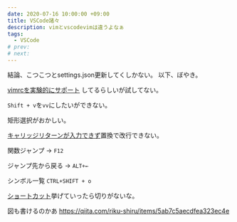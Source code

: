 ```yaml
---
date: 2020-07-16 10:00:00 +09:00
title: VSCode諸々
description: vimとvscodevimは違うよなぁ
tags:
  - VSCode
# prev:
# next:
---
```


結論、こつこつとsettings.json更新してくしかない。
以下、ぼやき。

[vimrcを実験的にサポート](https://github.com/VSCodeVim/Vim/blob/master/README.md#vimrc-support)
してるらしいが試してない。

`Shift + v`を`vv`にしたいができない。

矩形選択がおかしい。

[キャリッジリターンが入力できず](https://github.com/VSCodeVim/Vim/issues/1575)置換で改行できない。

関数ジャンプ -> `F12`

ジャンプ先から戻る -> `ALT+←`

シンボル一覧 `CTRL+SHIFT + o`

[ショートカット](https://code.visualstudio.com/shortcuts/keyboard-shortcuts-windows.pdf)挙げていったら切りがないな。

図も書けるのかあ
https://qiita.com/riku-shiru/items/5ab7c5aecdfea323ec4e

